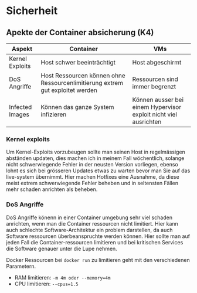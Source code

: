 # Sicherheit

## Apekte der Container absicherung (K4)

| Aspekt | Container | VMs |
| ----- | ----- | ----- |
| Kernel Exploits | Host schwer beeinträchtigt | Host abgeschirmt |
| DoS Angriffe | Host Ressourcen können ohne Ressourcenlimitierung extrem gut exploitet werden | Ressourcen sind immer begrenzt |
| Infected Images | Können das ganze System infizieren | Können ausser bei einem Hypervisor exploit nicht viel ausrichten |

### Kernel exploits

Um Kernel-Exploits vorzubeugen sollte man seinen Host in regelmässigen abständen updaten, dies machen ich in meinem Fall wöchentlich, solange nicht schwerwiegende Fehler in der neusten Version vorliegen, ebenso lohnt es sich bei grösseren Updates etwas zu warten bevor man Sie auf das live-system übernimmt. Hier machen Hotfixes eine Ausnahme, da diese meist extrem schwerwiegende Fehler beheben und in seltensten Fällen mehr schaden anrichten als beheben.

### DoS Angriffe

DoS Angriffe könenn in einer Container umgebung sehr viel schaden anrichten, wenn man die Container ressourcen nicht limitiert. Hier kann auch schlechte Software-Architektur ein problem darstellen, da auch Software ressourcen überbeanspruchte werden können. Hier sollte man auf jeden Fall die Container-ressourcen limitieren und bei kritischen Services die Software genauer unter die Lupe nehmen.

Docker Ressourcen bei ```docker run``` zu limitieren geht mit den verschiedenen Parametern.

* RAM limitieren: ```-m 4m oder --memory=4m```
* CPU limitieren: ```--cpus=1.5```


